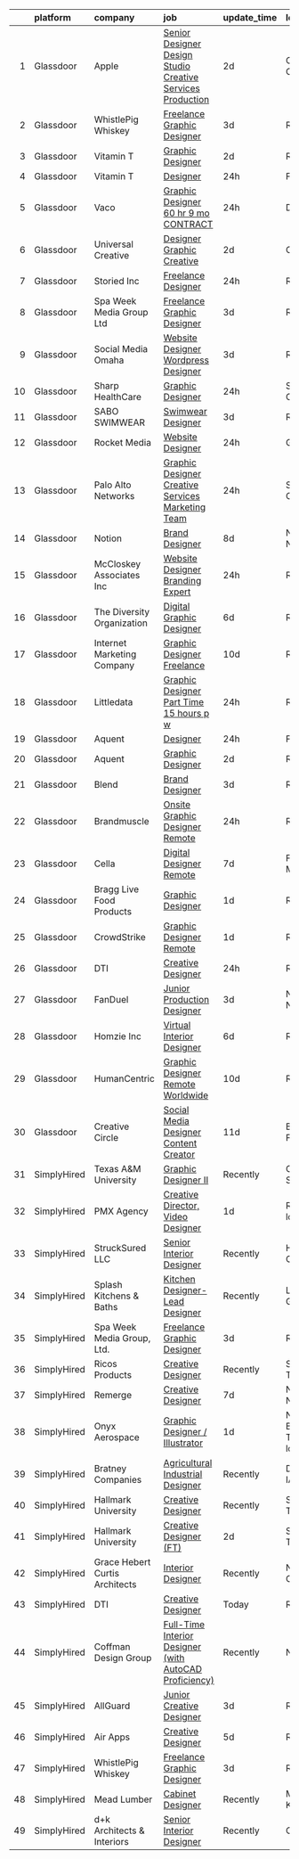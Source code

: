 

|    | platform    | company                        | job                                                                                                                                                                                                                                                                                                                                                                                                                                                                                                                                                                                                                                                                                                                                                                                                                                                                                                                                                                                                                                                                                                                           | update_time   | location                       |
|---:|:------------|:-------------------------------|:------------------------------------------------------------------------------------------------------------------------------------------------------------------------------------------------------------------------------------------------------------------------------------------------------------------------------------------------------------------------------------------------------------------------------------------------------------------------------------------------------------------------------------------------------------------------------------------------------------------------------------------------------------------------------------------------------------------------------------------------------------------------------------------------------------------------------------------------------------------------------------------------------------------------------------------------------------------------------------------------------------------------------------------------------------------------------------------------------------------------------|:--------------|:-------------------------------|
|  1 | Glassdoor   | Apple                          | [Senior Designer  Design Studio   Creative Services   Production](https://www.glassdoor.com/partner/jobListing.htm?pos=124&ao=1136043&s=58&guid=00000183b1446d74bd8adf50973921ab&src=GD_JOB_AD&t=SR&vt=w&cs=1_00e7a6d1&cb=1665126395616&jobListingId=1008182978861&jrtk=3-0-1geok8rcojfkt801-1geok8rd9ihlv800-e7cb98bd1f643f9c-)                                                                                                                                                                                                                                                                                                                                                                                                                                                                                                                                                                                                                                                                                                                                                                                              | 2d            | Culver City, CA                |
|  2 | Glassdoor   | WhistlePig Whiskey             | [Freelance Graphic Designer](https://www.glassdoor.com/partner/jobListing.htm?pos=102&ao=1110586&s=58&guid=00000183b1446d74bd8adf50973921ab&src=GD_JOB_AD&t=SR&vt=w&ea=1&cs=1_ad39c5db&cb=1665126395613&jobListingId=1008181359351&cpc=FA84DF7EA1EC2398&jrtk=3-0-1geok8rcojfkt801-1geok8rd9ihlv800-52be9042b1ff7f65--6NYlbfkN0BpzkJ9iaZAQepf-UlRJVDzYUilFLtK1m6JBxaefMWZfXX8JIFmeanj6RZjiVJDiAy2DhTjVFdr4dUhq8imeAUoK_pAPeGqVmPoMgGVXdkfqUDRgWTp5WWc2g0ofzxrCdazxEcrTT9nOMAltIHN70DdVRIxeusoaexGKDe1txzIabmL97QHa6MTCe3xcLAldkgmWlmere_mTynGOAWmUjx2Uy_DlgRU4BXcc3vp1GcNK2wceR6B4da_7uivnichSdBFFfiXoCsMiXD7vWYAHz9vP8Aulq3tasW8pyt6vHSxsQcIMvf5LzaB4J_THgInAipsrtD3fT2GqSrXEnsy6eeZzD0FtGc0B2J0vc4vMSupF2cOtwfDl_07J3Z-b6f0IFawLrnGqHiB0dPOv-lujZHTy2cvFZvzuUhmfBAtyoQGWjOEFNqBrfAjnQ8ZYKPXp_BWMUGEtiz_xcfaYtfe_d2mjZAOsO2HKaA6bmVSVq5u6l7ufkTnbrkeXpnopDJyktaS63m1TQu0Pzv9LAP0t6VH)                                                                                                                                                                                                                                         | 3d            | Remote                         |
|  3 | Glassdoor   | Vitamin T                      | [Graphic Designer](https://www.glassdoor.com/partner/jobListing.htm?pos=110&ao=1110586&s=58&guid=00000183b1446d74bd8adf50973921ab&src=GD_JOB_AD&t=SR&vt=w&cs=1_3421ab9a&cb=1665126395614&jobListingId=1008183641246&cpc=9908D8D4413DBB8A&jrtk=3-0-1geok8rcojfkt801-1geok8rd9ihlv800-28e16354996c2c24--6NYlbfkN0DMrcEu7yrtATojKJA7cEzGQ3FdRGWLh0CZQInL4ECGI6k5tN82kdM0OKoro5eXmjoTbE-_XDHeJwz7DyUD0U36nKemhDMib7G3rK7Fw0IUoK19tjSN72-049dDz3B3CXlvYNox5LBJmZDIWPv3a6pmbBBAaS8ml-a5LNXSy5Syk5dsI8-254aYealjzATQl7ufcywqo5dSceCDM6H2PMEANpZWGw7BJdCOxnBA_bxE29-6yXtCIMQRG2CRDBdzD-XWLudh74Ei2Emg99rCyuR6E0MUl5krx2tlge2LAJIAv_Sk7qATA7HGq1xPjAHdpLtxOAtdGWre5PmM7sDqcYKbidMeDF9PyKAU36E6OD9hREVKbCRn_2hVjZEGFxZYwEiiQxzZXgmDS7zCzXi8vokkkJZaWTLHFAAkE5nL-1vbwW6Yu5aWkKpgNx4krknDyfU3wJ3nlOyWrDEMtbI20allBrSVe1HOWcB9CfCAKxqcxA%3D%3D)                                                                                                                                                                                                                                                                                            | 2d            | Remote                         |
|  4 | Glassdoor   | Vitamin T                      | [Designer](https://www.glassdoor.com/partner/jobListing.htm?pos=111&ao=1110586&s=58&guid=00000183b1446d74bd8adf50973921ab&src=GD_JOB_AD&t=SR&vt=w&cs=1_7f5df122&cb=1665126395614&jobListingId=1008190119163&cpc=3BA4CE39D5B5DEF5&jrtk=3-0-1geok8rcojfkt801-1geok8rd9ihlv800-31230b504f0fb217--6NYlbfkN0DMrcEu7yrtATojKJA7cEzGQ3FdRGWLh0CZQInL4ECGI6k5tN82kdM0cJmh4vC7GggUPrGQ61M4jwrEkfaHwBD7rWjbjvhWgrltKNwDdP5wrNA7o-u0rDR49QH95-CbcVaQ2W2uMYtn5-oLKuslfls7sb0a1mRcNu1UZyt-gtepOH5ZGpasxulv9jKPRteDGkjDm-Z5V6up9lIZmYifs2WNSZJJzUwjUmBB2mXnckUT9uYuoYI6M9v2gdSfIKS0HK_DoM_h_69oFz_JDw_kL4uOyxnhyeweIfBWnGSoHVJaD5ePo_eNY68DgHJPJ7F0nAXTNsy7dziKl-6xj3T01s7V5EsBzqfXEcPycxLPKhI5uD7ddL_XTjzq-zKOsx3FaRsCvb8oFOhlXOxo4m8jgG_068zh3G7nVvFu4uflDhaGjuj5lwCrU8YLJ_aLXFJMKV-MPWaIfOD0O5YDIYfoo9UujAV4F3Ls0Y2pDP2hceDrTg%3D%3D)                                                                                                                                                                                                                                                                                                    | 24h           | Florida                        |
|  5 | Glassdoor   | Vaco                           | [Graphic Designer    60 hr    9 mo  CONTRACT](https://www.glassdoor.com/partner/jobListing.htm?pos=109&ao=1110586&s=58&guid=00000183b1446d74bd8adf50973921ab&src=GD_JOB_AD&t=SR&vt=w&ea=1&cs=1_c2be414d&cb=1665126395615&jobListingId=1008189475864&cpc=6FC5BA77C9A4CD78&jrtk=3-0-1geok8rcojfkt801-1geok8rd9ihlv800-6cdabb6327df1b9b--6NYlbfkN0D_sybMACCpf9B-677oK5j6rPldVB6BlrVvFjO_o-GJZbzuF-qh4PxErFUqfUsv_6smaKFbwxI0EiONsFsSOGHKeO7gHGW_uYjGMZPbyX1Bh3jt19FR-IpjOjukM0ogT6bAPMgPrTFWBntmGGfjdJBu7c9CzWyulVQaXkOD2cGfEGciBZ4uvvAk_HLwaYAXsbEBs92SsuozsfFst8xbfMVlFUs4H5YSOe3qQX0DALBYK5kHSwdifF5AHD4tZ2JNJvEe3gYsxzyufRSuNSpwWWVFECfzMJSmBYDLGzWxeysefqrPT3Cu_QyMBzt1wD4OnREQ1rApxtHQdDQAl7qj0U3DsMCeHc9VqA79f0N-gImH9mzhP2t8Wzu4y97B-xIBLONlf27Zdi5YPqDqiBiM_Jw2sokywW5MtLS3_5UR_uQ4zVb7EpgWvaB9xSqQ0FSitdqx5rpVqY6fvfxAXSOLXxEf7SWlmVNyZGJKBiTy0mIqVITrBNBsBLLKY-oATGn-eJWMFFFlJmoJlqGJAKPi_SfLwzNWOw4MVUlvXhW_HK10kssqgB-2ZNGB)                                                                                                                                                                                        | 24h           | Dallas, TX                     |
|  6 | Glassdoor   | Universal Creative             | [Designer  Graphic   Creative](https://www.glassdoor.com/partner/jobListing.htm?pos=113&ao=1136043&s=58&guid=00000183b1446d74bd8adf50973921ab&src=GD_JOB_AD&t=SR&vt=w&cs=1_5a5d9fde&cb=1665126395615&jobListingId=1008183954564&jrtk=3-0-1geok8rcojfkt801-1geok8rd9ihlv800-53ebf12536f2f1ec-)                                                                                                                                                                                                                                                                                                                                                                                                                                                                                                                                                                                                                                                                                                                                                                                                                                 | 2d            | Orlando, FL                    |
|  7 | Glassdoor   | Storied Inc                    | [Freelance Designer](https://www.glassdoor.com/partner/jobListing.htm?pos=115&ao=1136043&s=58&guid=00000183b1446d74bd8adf50973921ab&src=GD_JOB_AD&t=SR&vt=w&ea=1&cs=1_e53b1703&cb=1665126395615&jobListingId=1008189737959&jrtk=3-0-1geok8rcojfkt801-1geok8rd9ihlv800-6869757d13c7df11-)                                                                                                                                                                                                                                                                                                                                                                                                                                                                                                                                                                                                                                                                                                                                                                                                                                      | 24h           | Remote                         |
|  8 | Glassdoor   | Spa Week Media Group  Ltd      | [Freelance Graphic Designer](https://www.glassdoor.com/partner/jobListing.htm?pos=101&ao=1110586&s=58&guid=00000183b1446d74bd8adf50973921ab&src=GD_JOB_AD&t=SR&vt=w&ea=1&cs=1_95418b71&cb=1665126395613&jobListingId=1008181262791&cpc=AC285F3A3ECA6BB0&jrtk=3-0-1geok8rcojfkt801-1geok8rd9ihlv800-aff8567d6b7d4b5f--6NYlbfkN0Ccz91IikEUpXkkAqmC46vnVGGSbrSQJDjRi725E1r7c1AqDusr12jHHKSffQxsfs1ettvMD2a6gAwyXEGHc4Mon8Fa7XS3go0xxN7GTYr-MEFGROXmPWd2L1VIFDWwC8xOUcVMxBaiy88ZX39fIn6vRD4Zr76ZG1tzqg485Caipe6zFlAEwFg3A25wEMl--WXOPyTgqyPfccOYs2hVcCX8K5GFy4GWxWC5HqG41kMs5aISvbYXLSeRGGEr_CLQ4o2wNB5Hh8ALY-kwZxo59iFMuvUPegTpVBa6O5AJyQWs3MjkUGImQQ0QpXRsPSo34K_De-UPYOoTZZJj130W5T6vvnqnNoeSLiG4K3NGh54nCeFcjeOyRGV27mjmcrKJmRZuh-zrLa0OLARL3k41iDhaG2Nb9AizxXWo8nueX6SsPvNTV1IRbSNmJgEaozQJCFYoTX01KW-V_G21eD4lQA7VOpTUeNJqAFJ-j93zNGo1WCoFB88TtEs6XXIzHeJMzD-A_BFGEjTXjQ%3D%3D)                                                                                                                                                                                                                                             | 3d            | Remote                         |
|  9 | Glassdoor   | Social Media Omaha             | [Website Designer Wordpress Designer](https://www.glassdoor.com/partner/jobListing.htm?pos=126&ao=1136043&s=58&guid=00000183b1446d74bd8adf50973921ab&src=GD_JOB_AD&t=SR&vt=w&ea=1&cs=1_452c69ce&cb=1665126395616&jobListingId=1008180854038&jrtk=3-0-1geok8rcojfkt801-1geok8rd9ihlv800-d271dd09e636cccd-)                                                                                                                                                                                                                                                                                                                                                                                                                                                                                                                                                                                                                                                                                                                                                                                                                     | 3d            | Remote                         |
| 10 | Glassdoor   | Sharp HealthCare               | [Graphic Designer](https://www.glassdoor.com/partner/jobListing.htm?pos=112&ao=1136043&s=58&guid=00000183b1446d74bd8adf50973921ab&src=GD_JOB_AD&t=SR&vt=w&ea=1&cs=1_0f512490&cb=1665126395615&jobListingId=1008190616860&jrtk=3-0-1geok8rcojfkt801-1geok8rd9ihlv800-7a6fd0d47a4439c7-)                                                                                                                                                                                                                                                                                                                                                                                                                                                                                                                                                                                                                                                                                                                                                                                                                                        | 24h           | San Diego, CA                  |
| 11 | Glassdoor   | SABO SWIMWEAR                  | [Swimwear Designer](https://www.glassdoor.com/partner/jobListing.htm?pos=114&ao=1136043&s=58&guid=00000183b1446d74bd8adf50973921ab&src=GD_JOB_AD&t=SR&vt=w&ea=1&cs=1_7221eb94&cb=1665126395615&jobListingId=1008180888803&jrtk=3-0-1geok8rcojfkt801-1geok8rd9ihlv800-40f98861d2ea1239-)                                                                                                                                                                                                                                                                                                                                                                                                                                                                                                                                                                                                                                                                                                                                                                                                                                       | 3d            | Remote                         |
| 12 | Glassdoor   | Rocket Media                   | [Website Designer](https://www.glassdoor.com/partner/jobListing.htm?pos=129&ao=1136043&s=58&guid=00000183b1446d74bd8adf50973921ab&src=GD_JOB_AD&t=SR&vt=w&ea=1&cs=1_7572d808&cb=1665126395616&jobListingId=1008190623766&jrtk=3-0-1geok8rcojfkt801-1geok8rd9ihlv800-e8ce2b336e1e7c63-)                                                                                                                                                                                                                                                                                                                                                                                                                                                                                                                                                                                                                                                                                                                                                                                                                                        | 24h           | Gilbert, AZ                    |
| 13 | Glassdoor   | Palo Alto Networks             | [Graphic Designer   Creative Services Marketing Team](https://www.glassdoor.com/partner/jobListing.htm?pos=128&ao=1136043&s=58&guid=00000183b1446d74bd8adf50973921ab&src=GD_JOB_AD&t=SR&vt=w&cs=1_7312be70&cb=1665126395616&jobListingId=1008190840814&jrtk=3-0-1geok8rcojfkt801-1geok8rd9ihlv800-a377e6ab9d4b3138-)                                                                                                                                                                                                                                                                                                                                                                                                                                                                                                                                                                                                                                                                                                                                                                                                          | 24h           | Santa Clara, CA                |
| 14 | Glassdoor   | Notion                         | [Brand Designer](https://www.glassdoor.com/partner/jobListing.htm?pos=123&ao=1136043&s=58&guid=00000183b1446d74bd8adf50973921ab&src=GD_JOB_AD&t=SR&vt=w&cs=1_042abb49&cb=1665126395616&jobListingId=1008169165996&jrtk=3-0-1geok8rcojfkt801-1geok8rd9ihlv800-091219e2d3d4217b-)                                                                                                                                                                                                                                                                                                                                                                                                                                                                                                                                                                                                                                                                                                                                                                                                                                               | 8d            | New York, NY                   |
| 15 | Glassdoor   | McCloskey   Associates  Inc    | [Website Designer Branding Expert](https://www.glassdoor.com/partner/jobListing.htm?pos=125&ao=1136043&s=58&guid=00000183b1446d74bd8adf50973921ab&src=GD_JOB_AD&t=SR&vt=w&ea=1&cs=1_0c88a947&cb=1665126395616&jobListingId=1008190157349&jrtk=3-0-1geok8rcojfkt801-1geok8rd9ihlv800-30df09deab8fd5d2-)                                                                                                                                                                                                                                                                                                                                                                                                                                                                                                                                                                                                                                                                                                                                                                                                                        | 24h           | Remote                         |
| 16 | Glassdoor   | The Diversity Organization     | [Digital Graphic Designer](https://www.glassdoor.com/partner/jobListing.htm?pos=117&ao=1136043&s=58&guid=00000183b1446d74bd8adf50973921ab&src=GD_JOB_AD&t=SR&vt=w&ea=1&cs=1_622dcb27&cb=1665126395615&jobListingId=1008175346913&jrtk=3-0-1geok8rcojfkt801-1geok8rd9ihlv800-55bcdb680b805e18-)                                                                                                                                                                                                                                                                                                                                                                                                                                                                                                                                                                                                                                                                                                                                                                                                                                | 6d            | Remote                         |
| 17 | Glassdoor   | Internet Marketing Company     | [Graphic Designer  Freelance ](https://www.glassdoor.com/partner/jobListing.htm?pos=105&ao=1110586&s=58&guid=00000183b1446d74bd8adf50973921ab&src=GD_JOB_AD&t=SR&vt=w&ea=1&cs=1_9f655347&cb=1665126395614&jobListingId=1008162849349&cpc=9908D8D4413DBB8A&jrtk=3-0-1geok8rcojfkt801-1geok8rd9ihlv800-5763591bcbfac8b2--6NYlbfkN0BEggIPgECXEIDbao4baGYYSiZx27ICahiuxTdIUCTSXbr3urEsxSQi-x_zbBUWymnBW8nuCrIjxo6pRpR93yuciuuESCUUyNYKO40tg9kDk1gTF98Vp5sznYx981ns46ycbyKPYVEVswMQ2m0FFr-7D6RMr_F5mbhXF5_iSQtOVdpHKCTYPfg5ug-lDXSuJnT8izeDDe7yoFpse-y4GQnY9g3vnPRoOUX05sFa4gBfIpbQ9PEa8VDKXux8j-Z9D131xgAvqp24jnF_zAsesO3zMbYrsfOlkv7EScT8_y0-Ql2rBgI5Cx9IPtx35lcLCS1CxFvCbUmA2Ujtp-H5DYahsNHqerloBLLqlOed5ancUvtBYVnsFaFQz71YcYGkzIPHuQD6uJDUW8eUnzzfV3UpsW3cNVavcCXu0oIaZDBXQp_44Gyls7aEvlrGcWCm0tYnyXpi5gAMjgVabZM7wIDc4bWkjlmAmlqx-9Z7xgUhslcAhBuBjb8hpBHF2HNyl5KG9vP6LD5x9A%3D%3D)                                                                                                                                                                                                                                           | 10d           | Remote                         |
| 18 | Glassdoor   | Littledata                     | [Graphic Designer  Part Time 15 hours p w ](https://www.glassdoor.com/partner/jobListing.htm?pos=120&ao=1136043&s=58&guid=00000183b1446d74bd8adf50973921ab&src=GD_JOB_AD&t=SR&vt=w&cs=1_11531201&cb=1665126395615&jobListingId=1008189701032&jrtk=3-0-1geok8rcojfkt801-1geok8rd9ihlv800-e573c69c45cefe95-)                                                                                                                                                                                                                                                                                                                                                                                                                                                                                                                                                                                                                                                                                                                                                                                                                    | 24h           | Remote                         |
| 19 | Glassdoor   | Aquent                         | [Designer](https://www.glassdoor.com/partner/jobListing.htm?pos=106&ao=1110586&s=58&guid=00000183b1446d74bd8adf50973921ab&src=GD_JOB_AD&t=SR&vt=w&cs=1_932a4b24&cb=1665126395614&jobListingId=1008190187537&cpc=0FE1F5EA2BC84A01&jrtk=3-0-1geok8rcojfkt801-1geok8rd9ihlv800-7f5cc0ee8588dd1f--6NYlbfkN0DMrcEu7yrtATojKJA7cEzGQ3FdRGWLh0CZQInL4ECGI9gD0Wolx9R2v-Aex0-GK06Ghhs1TLLxkLFWi47N7m6NbU2kLN74FptsEKnBcDmhdtjlbAd9MOibEV9beYTmInbZArddxBkfbsifr7eiRCqRfQMwdl9c-N0nvAsspH-Eg_bNlI_l76BLx2U9AlKhsMzGpU-d9srgibzHMYSi7k0mJ0u7Tk_EwtQjZ7-k9KnWKiclcBFVEn9i_hn1S_9WcVIeKedi_POvpGX4D9JzeUMdf84C59Jb5Y1QXLwFJYDy53Lv87xsI53B3sRIGQXh7YZEEbRMBx3CR4pjwkuUWo_-1N_2kcBnfrlYfBdcGzP_u7FQUrjhhnZ0czoJ3Z03FDg9MiQhTmSJZhGBRJj113S0wyFG4faynXPUibhMCDLJ7kwVxJlaibUVaMKzYm91GSEjmCCVkxL8NEaGu15pk3S84lThZ2BGa0o%3D)                                                                                                                                                                                                                                                                                                                  | 24h           | Florida                        |
| 20 | Glassdoor   | Aquent                         | [Graphic Designer](https://www.glassdoor.com/partner/jobListing.htm?pos=107&ao=1110586&s=58&guid=00000183b1446d74bd8adf50973921ab&src=GD_JOB_AD&t=SR&vt=w&cs=1_caf5a964&cb=1665126395614&jobListingId=1008183714070&cpc=9908D8D4413DBB8A&jrtk=3-0-1geok8rcojfkt801-1geok8rd9ihlv800-e57ddbe1cfbffa6f--6NYlbfkN0DMrcEu7yrtATojKJA7cEzGQ3FdRGWLh0CZQInL4ECGI9gD0Wolx9R2EDT7B77c2cRxLynw_Qvcpn0VMTM-4Slq5FBmll87BnRZuCS0t3n_4SDK9kcGQ85RbV4mGrYYR9y97izSZIxPJfa9WPV_EXcHZf-o8vo9-FGUHvfvdZvXcFJTBYRoCB80QBDrEPmsfn1vP-bEIHOD4xulcuB38I_EXWsjCmO_YnlnQw8PEi0L_gO6FHncLvbVOJM00YzwY3ebJaQDMx9LWxjR52b0_Zvu2bjxSbT-fnvcF6-sV4xkj41vc8ozgtwM1EKgS6ZxkOYISsz9pUecYAIKFuADAdNAtrbr4eADivTCKKVMjGuQe5omLQgk_pwmmYWXnpKhmy1lrzW7DF3Xqn_4XtOscik83iQ-wT-9FlAbfF2x_9AptvP-dzzhUpIR3QhWOuZiHMlD9xSBjoBh-na6O0ZP_CGs0yVjFLBZfOs%3D)                                                                                                                                                                                                                                                                                                          | 2d            | Remote                         |
| 21 | Glassdoor   | Blend                          | [Brand Designer](https://www.glassdoor.com/partner/jobListing.htm?pos=121&ao=1136043&s=58&guid=00000183b1446d74bd8adf50973921ab&src=GD_JOB_AD&t=SR&vt=w&cs=1_5ee86cf1&cb=1665126395615&jobListingId=1008181183218&jrtk=3-0-1geok8rcojfkt801-1geok8rd9ihlv800-e627049782c98772-)                                                                                                                                                                                                                                                                                                                                                                                                                                                                                                                                                                                                                                                                                                                                                                                                                                               | 3d            | Remote                         |
| 22 | Glassdoor   | Brandmuscle                    | [Onsite Graphic Designer  Remote ](https://www.glassdoor.com/partner/jobListing.htm?pos=127&ao=1136043&s=58&guid=00000183b1446d74bd8adf50973921ab&src=GD_JOB_AD&t=SR&vt=w&ea=1&cs=1_192e86fc&cb=1665126395616&jobListingId=1008190820425&jrtk=3-0-1geok8rcojfkt801-1geok8rd9ihlv800-3bd8feab93073edf-)                                                                                                                                                                                                                                                                                                                                                                                                                                                                                                                                                                                                                                                                                                                                                                                                                        | 24h           | Remote                         |
| 23 | Glassdoor   | Cella                          | [Digital Designer  Remote ](https://www.glassdoor.com/partner/jobListing.htm?pos=103&ao=1110586&s=58&guid=00000183b1446d74bd8adf50973921ab&src=GD_JOB_AD&t=SR&vt=w&cs=1_50afaf1d&cb=1665126395613&jobListingId=1008171488540&cpc=654405A9B1E0A9F5&jrtk=3-0-1geok8rcojfkt801-1geok8rd9ihlv800-935a4a7224c25299--6NYlbfkN0ABL5jwqrJX8j4-zsE1pdctockIOMh3bUiDojLxDHSgfjY1UHgK1fFly6Rn3_eRZiH-uNjMIcL6XxUOWo2vNNzf5aPCbBTko-Keh-sF7r5QcC2TYs8G2J1Bnm8--NBW2yGxfmtXsfjL63gOVX5hYG7Xv4rAXE_GHs5jFTwLY5NF-6KCLLOtSVEaKSh4FMBOnizzgMyO0i9io7GzJuKEAThBhTRdRu-JXWbV9qoNZU_3VBwz3UD8HBjL5lm5kDVhSwGW3TVaIl5ImOBsdBi0PE996Lt1mKwRnXIVtgWWtgKdPJeRA3dV6BkbNCA1zQ8MsE8QgVQ3WKIka3R73nXw_qyh8_65lulTNdnUx5GdFMViD5NcrGmp0a0gD1Eb6NsClvdoCxP0krb7O1zatIpEqljrjGuptZx-kxivHbEoOYCT4BaDeN-rqR2b6TdM2h2m_BewPD4lWuMkjYQvo8Ci8dQfCiccorr8odI3khIN9FpgXn7-7mTK9pk7rd9nOX1DpLsthcS_QwvVeQZPtavy_7_ut-kj45TXsKNT3pTAAbydZDukb-LIdCAo_ECQfn11xcVoeRjaDS889_2FiC8xYVtOWI6HwUfJHLfkpBMCxzyvpNCVCYD8BoGcW3hsfJgWgR5rS3gEWrK6oKWng_uU3vt_q2IdPEXPuFjdj-2KnJqnwhcAnJUdpR0RfWO5LFhenXwASqPgJhfFmwB57eCo5uO35mNGpyMWccOT92dandbCdt6j6RaJuAmdoI_m44yEwpk%3D) | 7d            | Framingham, MA                 |
| 24 | Glassdoor   | Bragg Live Food Products       | [Graphic Designer](https://www.glassdoor.com/partner/jobListing.htm?pos=104&ao=1110586&s=58&guid=00000183b1446d74bd8adf50973921ab&src=GD_JOB_AD&t=SR&vt=w&ea=1&cs=1_4078a565&cb=1665126395614&jobListingId=1008186337635&cpc=1FDE87803EF93CD3&jrtk=3-0-1geok8rcojfkt801-1geok8rd9ihlv800-08d02f58cc1b73a7--6NYlbfkN0AhcDpISs9I-6E_d82kGorTTl5GAFcAqWw8aVpTFzoiwSzeccokr24yrpCKKGpkdvQ-Cxf3J7uQA2ViQ-XVqAuC4rceCix8_Z1b3y0_Yokrnfm25EW5MCHEkPAo_tsDEfkTNnAxUm5mWpozhLiv0BtmVUUTRKeMyspvk8LwG6_9uT0cLON-bhrlt1ScLWKir62wzUHR3RXELm3UQrqtV0V3C-cIUJH4QrFpzvLjzg7l1B95wmesPEXQKrMmp1ucSDxib6_CqJDxbOnHJAbNu07Rp3BJdM0dQeDf9R0USF9z_aZ8cY7D1Q5pHUDR59px84XnJVdaMbNPQQ4-IDH8fx2o4eX5HVpmcUDWUjfnu42JC306R24E6QLFwbNPw2yX9ThEnNyt-94ClXoXMEjZnFG0uqEiqFatdIor55VzuAWpMzqIBonJQOGcWsrYqZn9o9alnTsIXmoAfztS1BRSf9L3C80HtE55TOOt44k4RRJhwC68KxJzZxJj8-aLa-AJiEc%3D)                                                                                                                                                                                                                                                                     | 1d            | Remote                         |
| 25 | Glassdoor   | CrowdStrike                    | [Graphic Designer  Remote ](https://www.glassdoor.com/partner/jobListing.htm?pos=119&ao=1136043&s=58&guid=00000183b1446d74bd8adf50973921ab&src=GD_JOB_AD&t=SR&vt=w&cs=1_92e8cf5d&cb=1665126395615&jobListingId=1008186428294&jrtk=3-0-1geok8rcojfkt801-1geok8rd9ihlv800-6a6c2f1c1b8ebf81-)                                                                                                                                                                                                                                                                                                                                                                                                                                                                                                                                                                                                                                                                                                                                                                                                                                    | 1d            | Remote                         |
| 26 | Glassdoor   | DTI                            | [Creative Designer](https://www.glassdoor.com/partner/jobListing.htm?pos=116&ao=1136043&s=58&guid=00000183b1446d74bd8adf50973921ab&src=GD_JOB_AD&t=SR&vt=w&ea=1&cs=1_375891d7&cb=1665126395615&jobListingId=1008189327418&jrtk=3-0-1geok8rcojfkt801-1geok8rd9ihlv800-01e528ca8feff94f-)                                                                                                                                                                                                                                                                                                                                                                                                                                                                                                                                                                                                                                                                                                                                                                                                                                       | 24h           | Remote                         |
| 27 | Glassdoor   | FanDuel                        | [Junior Production Designer](https://www.glassdoor.com/partner/jobListing.htm?pos=118&ao=1136043&s=58&guid=00000183b1446d74bd8adf50973921ab&src=GD_JOB_AD&t=SR&vt=w&ea=1&cs=1_c18840fe&cb=1665126395615&jobListingId=1008181112164&jrtk=3-0-1geok8rcojfkt801-1geok8rd9ihlv800-8e23cb7f0ffa0fd0-)                                                                                                                                                                                                                                                                                                                                                                                                                                                                                                                                                                                                                                                                                                                                                                                                                              | 3d            | New York, NY                   |
| 28 | Glassdoor   | Homzie  Inc                    | [Virtual Interior Designer](https://www.glassdoor.com/partner/jobListing.htm?pos=122&ao=1136043&s=58&guid=00000183b1446d74bd8adf50973921ab&src=GD_JOB_AD&t=SR&vt=w&cs=1_db4361f3&cb=1665126395615&jobListingId=1008175147919&jrtk=3-0-1geok8rcojfkt801-1geok8rd9ihlv800-4bebd42d2a0a51e4-)                                                                                                                                                                                                                                                                                                                                                                                                                                                                                                                                                                                                                                                                                                                                                                                                                                    | 6d            | Remote                         |
| 29 | Glassdoor   | HumanCentric                   | [Graphic Designer   Remote   Worldwide](https://www.glassdoor.com/partner/jobListing.htm?pos=130&ao=1136043&s=58&guid=00000183b1446d74bd8adf50973921ab&src=GD_JOB_AD&t=SR&vt=w&ea=1&cs=1_821ca19e&cb=1665126395616&jobListingId=1008163326943&jrtk=3-0-1geok8rcojfkt801-1geok8rd9ihlv800-e513657ab4d43338-)                                                                                                                                                                                                                                                                                                                                                                                                                                                                                                                                                                                                                                                                                                                                                                                                                   | 10d           | Remote                         |
| 30 | Glassdoor   | Creative Circle                | [Social Media Designer Content Creator](https://www.glassdoor.com/partner/jobListing.htm?pos=108&ao=1110586&s=58&guid=00000183b1446d74bd8adf50973921ab&src=GD_JOB_AD&t=SR&vt=w&cs=1_642c3e95&cb=1665126395614&jobListingId=1008160429794&cpc=8795CF9063CD573D&jrtk=3-0-1geok8rcojfkt801-1geok8rd9ihlv800-fc91e2e702dab2f1--6NYlbfkN0BPwlZa85gbT4Q3XYQoU_uQn0Qmw9zd_9UNfmcwtqAVud1yvyq1Z4UAlx1bxhDUi3KZ7XhCf0NRHAiJiKB5PQ8Jwin_xVrqSlFkEgQLYqD2IOMkVg4HoN76l9O5pt3NUkKOWjiNRAV5eChZDyZQacrlyffxSJFFla35QQSwAosDou3yqSqLzBOHGN8Jax0LF92OwOFpA3ghz3MN90LkRm0afWeVN8mFYZeV0DtBP8VuypCIz8lhQwWGyO4BhC3gLhWh92qj2GxCnJ5pdI12BGMmDq-Pcb-tVhRlcICd9RFm_glJya4ETrFlLuBS5ajtzc05UFIr3dThg2Q2Dn81NxU_S29O3BzO3hR7iZjCkBEj6RKHXQ8Jeghb1nqveQpzkFEVp5BWW_WBiAvMXumK4wi5CW_L3x0W5_m1VBu6EdpGmlOC9Pb6KA_2HEx_YnxjZ1gqK9FklIsYtieTXY_WbdfQOpOuQHMXQMr5QjSbH2ggbYZeR1uBnRMDmbMur7tzSWi1SefZDwonew%3D%3D)                                                                                                                                                                                                                                       | 11d           | Boca Raton, FL                 |
| 31 | SimplyHired | Texas A&M University           | [Graphic Designer II](https://www.simplyhired.com/job/fLJ99OI5C3FSfdaqh9Wakobmwslmyyx13YllU2NMG1o0D3v9QOBMwQ?q=creative+designer)                                                                                                                                                                                                                                                                                                                                                                                                                                                                                                                                                                                                                                                                                                                                                                                                                                                                                                                                                                                             | Recently      | College Station, TX            |
| 32 | SimplyHired | PMX Agency                     | [Creative Director, Video Designer](https://www.simplyhired.com/job/ohaIgpz0sYqKwaDItkc6R2yaCUjzR1byyi-uS4aTkHeRoUcRkPklqw?q=creative+designer)                                                                                                                                                                                                                                                                                                                                                                                                                                                                                                                                                                                                                                                                                                                                                                                                                                                                                                                                                                               | 1d            | Remote +2 locations            |
| 33 | SimplyHired | StruckSured LLC                | [Senior Interior Designer](https://www.simplyhired.com/job/xA4oXDNQAtjFEKZbHbKCohF2UYGnbPhbzc4KRtGgkJGmFgFsisxLlA?q=creative+designer)                                                                                                                                                                                                                                                                                                                                                                                                                                                                                                                                                                                                                                                                                                                                                                                                                                                                                                                                                                                        | Recently      | Hood River, OR                 |
| 34 | SimplyHired | Splash Kitchens & Baths        | [Kitchen Designer- Lead Designer](https://www.simplyhired.com/job/fPv7Ua_4JXp80YGFWaTpmb2FODgzMF8U9DE4TyFAlnIGQ2NBiHz8aw?q=creative+designer)                                                                                                                                                                                                                                                                                                                                                                                                                                                                                                                                                                                                                                                                                                                                                                                                                                                                                                                                                                                 | Recently      | LaGrange, GA                   |
| 35 | SimplyHired | Spa Week Media Group, Ltd.     | [Freelance Graphic Designer](https://www.simplyhired.com/job/CryJR9AAKf2L_34sWWK4HpZ5pNw0S29kdN9ZfG4C2bArA1QJeplmqw?q=creative+designer)                                                                                                                                                                                                                                                                                                                                                                                                                                                                                                                                                                                                                                                                                                                                                                                                                                                                                                                                                                                      | 3d            | Remote                         |
| 36 | SimplyHired | Ricos Products                 | [Creative Designer](https://www.simplyhired.com/job/CHTNJ7sFnjG73fwTJht_L3K2XtpFVtNUskkFFJe3BY3RNRl669f3Xw?q=creative+designer)                                                                                                                                                                                                                                                                                                                                                                                                                                                                                                                                                                                                                                                                                                                                                                                                                                                                                                                                                                                               | Recently      | San Antonio, TX                |
| 37 | SimplyHired | Remerge                        | [Creative Designer](https://www.simplyhired.com/job/RnLYnAfPKGx7KA616lY48Tc-jRp0xAfgzScgqL7o3X25m55UQpQt5g?q=creative+designer)                                                                                                                                                                                                                                                                                                                                                                                                                                                                                                                                                                                                                                                                                                                                                                                                                                                                                                                                                                                               | 7d            | New York, NY                   |
| 38 | SimplyHired | Onyx Aerospace                 | [Graphic Designer / Illustrator](https://www.simplyhired.com/job/stIJgGLnTGc-REEpOgyTvrjEEaN5cAcWkqK4fzLOTYtUdARYVWXePw?q=creative+designer)                                                                                                                                                                                                                                                                                                                                                                                                                                                                                                                                                                                                                                                                                                                                                                                                                                                                                                                                                                                  | 1d            | New Braunfels, TX +5 locations |
| 39 | SimplyHired | Bratney Companies              | [Agricultural Industrial Designer](https://www.simplyhired.com/job/Mumz6KfYzwl0Qf-6YYgrNMk_LNtPebzQLCSf-QYmA_szeaNtgnq67Q?q=creative+designer)                                                                                                                                                                                                                                                                                                                                                                                                                                                                                                                                                                                                                                                                                                                                                                                                                                                                                                                                                                                | Recently      | Des Moines, IA                 |
| 40 | SimplyHired | Hallmark University            | [Creative Designer](https://www.simplyhired.com/job/OqeOgoPRuAtMFy7j3cpbDZtGhQndSIolbSx7Etc77v8_3ZA9PQKJdw?q=creative+designer)                                                                                                                                                                                                                                                                                                                                                                                                                                                                                                                                                                                                                                                                                                                                                                                                                                                                                                                                                                                               | Recently      | San Antonio, TX                |
| 41 | SimplyHired | Hallmark University            | [Creative Designer (FT)](https://www.simplyhired.com/job/sonitTuDjznaZEalNI8c7Hcvu-o4dWfFVk7xFH_usd8upiNya5rrWQ?q=creative+designer)                                                                                                                                                                                                                                                                                                                                                                                                                                                                                                                                                                                                                                                                                                                                                                                                                                                                                                                                                                                          | 2d            | San Antonio, TX                |
| 42 | SimplyHired | Grace Hebert Curtis Architects | [Interior Designer](https://www.simplyhired.com/job/P4uYYbTk44YufM37BPFLKpQnRPhgT-TJJnBVKOfPULdXvverRsfOJA?q=creative+designer)                                                                                                                                                                                                                                                                                                                                                                                                                                                                                                                                                                                                                                                                                                                                                                                                                                                                                                                                                                                               | Recently      | New Orleans, LA                |
| 43 | SimplyHired | DTI                            | [Creative Designer](https://www.simplyhired.com/job/oyIGttkP_L4iiVOzzQFBNI_FAc-HUrlrTKuOycTssyHwLv9_jJnM5Q?q=creative+designer)                                                                                                                                                                                                                                                                                                                                                                                                                                                                                                                                                                                                                                                                                                                                                                                                                                                                                                                                                                                               | Today         | Remote                         |
| 44 | SimplyHired | Coffman Design Group           | [Full-Time Interior Designer (with AutoCAD Proficiency)](https://www.simplyhired.com/job/Xx7hJsbn6OIObeoohRD70Y4VdH0y_sC279UDSdlsem1MGWNh8Uj_rg?q=creative+designer)                                                                                                                                                                                                                                                                                                                                                                                                                                                                                                                                                                                                                                                                                                                                                                                                                                                                                                                                                          | Recently      | Naples, FL                     |
| 45 | SimplyHired | AllGuard                       | [Junior Creative Designer](https://www.simplyhired.com/job/_B_O8C9swe43N0FGYbiQBAElI61bgZExWAWv-cW8oh2TjHAilkE02w?q=creative+designer)                                                                                                                                                                                                                                                                                                                                                                                                                                                                                                                                                                                                                                                                                                                                                                                                                                                                                                                                                                                        | 3d            | Remote                         |
| 46 | SimplyHired | Air Apps                       | [Creative Designer](https://www.simplyhired.com/job/Sc8pNm75XTGaYhiXiPDkSrYDvMjqQtu5pxc0JtwL9Y4EvnzQpmy6gg?q=creative+designer)                                                                                                                                                                                                                                                                                                                                                                                                                                                                                                                                                                                                                                                                                                                                                                                                                                                                                                                                                                                               | 5d            | Remote                         |
| 47 | SimplyHired | WhistlePig Whiskey             | [Freelance Graphic Designer](https://www.simplyhired.com/job/N9ApfYvdY2XElc0aVzBSr0tN0MPley9JnlSOIqAsZbAeriqd-xeuQA?q=creative+designer)                                                                                                                                                                                                                                                                                                                                                                                                                                                                                                                                                                                                                                                                                                                                                                                                                                                                                                                                                                                      | 3d            | Remote                         |
| 48 | SimplyHired | Mead Lumber                    | [Cabinet Designer](https://www.simplyhired.com/job/FDC5kXVP7k2NtMzXz-anB75MbWASU9wjfyacIf56q67_rQAeSro0dA?q=creative+designer)                                                                                                                                                                                                                                                                                                                                                                                                                                                                                                                                                                                                                                                                                                                                                                                                                                                                                                                                                                                                | Recently      | Manhattan, KS                  |
| 49 | SimplyHired | d+k Architects & Interiors     | [Senior Interior Designer](https://www.simplyhired.com/job/9KA6xRGd2Ae6PcSM0xCb-lWA1Cn_ea5YIPBzPDvAhBF3nWvziyD9pQ?q=creative+designer)                                                                                                                                                                                                                                                                                                                                                                                                                                                                                                                                                                                                                                                                                                                                                                                                                                                                                                                                                                                        | Recently      | Chicago, IL                    |